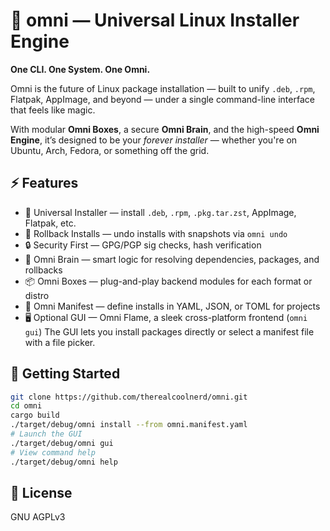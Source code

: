 # 🌌 omni — Universal Linux Installer Engine

**One CLI. One System. One Omni.**

Omni is the future of Linux package installation — built to unify `.deb`, `.rpm`, Flatpak, AppImage, and beyond — under a single command-line interface that feels like magic.

With modular **Omni Boxes**, a secure **Omni Brain**, and the high-speed **Omni Engine**, it’s designed to be your *forever installer* — whether you're on Ubuntu, Arch, Fedora, or something off the grid.

## ⚡️ Features
- 🔀 Universal Installer — install `.deb`, `.rpm`, `.pkg.tar.zst`, AppImage, Flatpak, etc.
- 🔁 Rollback Installs — undo installs with snapshots via `omni undo`
- 🔒 Security First — GPG/PGP sig checks, hash verification
- 🧠 Omni Brain — smart logic for resolving dependencies, packages, and rollbacks
- 📦 Omni Boxes — plug-and-play backend modules for each format or distro
- 🧾 Omni Manifest — define installs in YAML, JSON, or TOML for projects
- 🖥️ Optional GUI — Omni Flame, a sleek cross-platform frontend (`omni gui`)
The GUI lets you install packages directly or select a manifest file with a file picker.

## 🚀 Getting Started
```bash
git clone https://github.com/therealcoolnerd/omni.git
cd omni
cargo build
./target/debug/omni install --from omni.manifest.yaml
# Launch the GUI
./target/debug/omni gui
# View command help
./target/debug/omni help
```

## 📜 License
GNU AGPLv3
